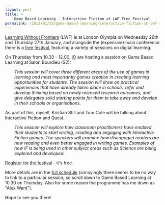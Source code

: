 ```yaml
---
layout: post
title: >
    Game Based Learning - Interactive Fiction at LWF Free Festival
permalink: /2012/01/23/game-based-learning-interactive-fiction-at-lwf-free-festival/
---
```

<a href="http://www.learningwithoutfrontiers.com/">Learning Without Frontiers</a> (LWF) is at London Olympia on Wednesday 26th and Thursday 27th January, and alongside the (expensive) main conference there is a <a href="http://www.learningwithoutfrontiers.com/lwf12/future-of-learning-festival/">free festival</a>, featuring a variety of sessions on digital learning.

On Thursday from 10.30 - 12.00, <a href="http://www.io.uk.com/">iO</a> are hosting a session on Game Based Learning at Salon Bourdieu (S2):
<p style="padding-left:30px;"><em>This session will cover three different areas of the use of games in learning and most importantly games creation in creating learning opportunities for students. The session will draw on practical experiences that have already taken place in schools, refer and develop thinking based on newly released research outcomes, and give delegates solid starting points for them to take away and develop in their schools or organisations.</em></p>
As part of this, myself, Kristian Still and Tom Cole will be talking about Interactive Fiction and Quest.
<p style="padding-left:30px;"><em>This session will explore how classroom practitioners have enabled their students to start writing, creating and engaging with Interactive Fiction games. The speakers will examine how disengaged readers are now reading and even better engaged in writing games. Examples of how IF is being used in other subject areas such as Science are being explored and developed.</em></p>
<a href="http://www.learningwithoutfrontiers.com/lwf12/future-of-learning-festival/">Register for the festival</a> - it's free.

More details are in the <a href="http://www.learningwithoutfrontiers.com/lwf12/programme/schedule/">full schedule</a> (annoyingly there seems to be no way to link to a particular session, so scroll down to Game Based Learning at 10.30 on Thursday. Also for some reason the programme has me down as "Alex Ward").

Hope to see you there!